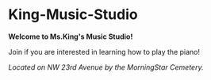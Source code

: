 # King-Music-Studio
**Welcome to Ms.King's Music Studio!**

Join if you are interested in learning how to play the piano!

_Located on NW 23rd Avenue by the MorningStar Cemetery._
